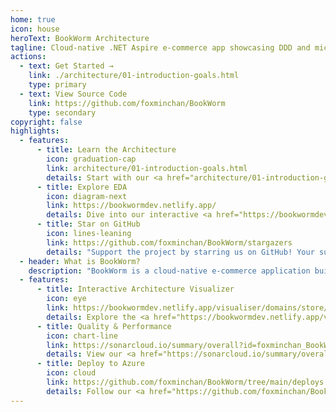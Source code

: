 ```yaml
---
home: true
icon: house
heroText: BookWorm Architecture
tagline: Cloud-native .NET Aspire e-commerce app showcasing DDD and microservices patterns
actions:
  - text: Get Started →
    link: ./architecture/01-introduction-goals.html
    type: primary
  - text: View Source Code
    link: https://github.com/foxminchan/BookWorm
    type: secondary
copyright: false
highlights:
  - features:
      - title: Learn the Architecture
        icon: graduation-cap
        link: architecture/01-introduction-goals.html
        details: Start with our <a href="architecture/01-introduction-goals">Introduction and Goals</a> to understand the system's purpose and explore the complete arc42 documentation structure.
      - title: Explore EDA
        icon: diagram-next
        link: https://bookwormdev.netlify.app/
        details: Dive into our interactive <a href="https://bookwormdev.netlify.app/" target="_blank">EventCatalog</a> to explore domains, services, and event flows with visual dependency graphs.
      - title: Star on GitHub
        icon: lines-leaning
        link: https://github.com/foxminchan/BookWorm/stargazers
        details: "Support the project by starring us on GitHub! Your support helps us grow and improve BookWorm continuously."
  - header: What is BookWorm?
    description: "BookWorm is a cloud-native e-commerce application built with .NET Aspire that demonstrates practical implementation of modern software architecture patterns including Domain-Driven Design, Vertical Slice Architecture, microservices patterns, event-driven architecture, AI integration, and comprehensive testing strategies."
  - features:
      - title: Interactive Architecture Visualizer
        icon: eye
        link: https://bookwormdev.netlify.app/visualiser/domains/store/1.0.0
        details: Explore the <a href="https://bookwormdev.netlify.app/visualiser/domains/store/1.0.0" target="_blank">interactive service dependency graph</a> to understand how our microservices communicate and depend on each other.
      - title: Quality & Performance
        icon: chart-line
        link: https://sonarcloud.io/summary/overall?id=foxminchan_BookWorm&branch=main
        details: View our <a href="https://sonarcloud.io/summary/overall?id=foxminchan_BookWorm&branch=main" target="_blank">code quality metrics</a> and explore our comprehensive <a href="https://github.com/foxminchan/BookWorm/tree/main/src/Aspire/BookWorm.AppHost/Container/k6" target="_blank">performance testing suite</a>.
      - title: Deploy to Azure
        icon: cloud
        link: https://github.com/foxminchan/BookWorm/tree/main/deploys
        details: Follow our <a href="https://github.com/foxminchan/BookWorm/tree/main/deploys" target="_blank">deployment guide</a> for Azure Container Apps or contribute to the project using our <a href="https://github.com/foxminchan/BookWorm/blob/main/.github/CONTRIBUTING.md" target="_blank">contributing guidelines</a>.
---
```

